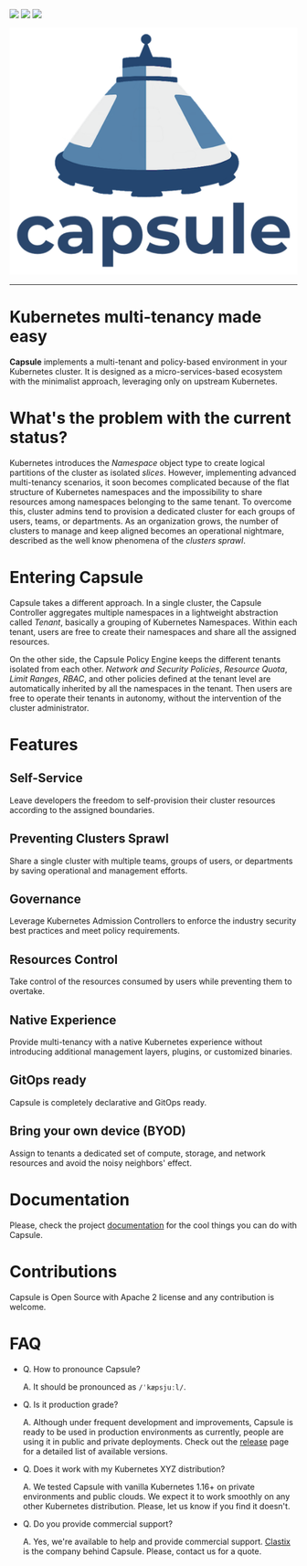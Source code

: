 
<p align="left">
  <img src="https://img.shields.io/github/license/clastix/capsule"/>
  <img src="https://img.shields.io/github/go-mod/go-version/clastix/capsule"/>
  <a href="https://github.com/clastix/capsule/releases">
    <img src="https://img.shields.io/github/v/release/clastix/capsule"/>
  </a>
</p>

<p align="center">
  <img src="assets/logo/capsule_medium.png" />
</p>

---

# Kubernetes multi-tenancy made easy

**Capsule** implements a multi-tenant and policy-based environment in your Kubernetes cluster. It is designed as a micro-services-based ecosystem with the minimalist approach, leveraging only on upstream Kubernetes.

# What's the problem with the current status?

Kubernetes introduces the _Namespace_ object type to create logical partitions of the cluster as isolated *slices*. However, implementing advanced multi-tenancy scenarios, it soon becomes complicated because of the flat structure of Kubernetes namespaces and the impossibility to share resources among namespaces belonging to the same tenant. To overcome this, cluster admins tend to provision a dedicated cluster for each groups of users, teams, or departments. As an organization grows, the number of clusters to manage and keep aligned becomes an operational nightmare, described as the well know phenomena of the _clusters sprawl_.

# Entering Capsule

Capsule takes a different approach. In a single cluster, the Capsule Controller aggregates multiple namespaces in a lightweight abstraction called _Tenant_, basically a grouping of Kubernetes Namespaces. Within each tenant, users are free to create their namespaces and share all the assigned resources. 

On the other side, the Capsule Policy Engine keeps the different tenants isolated from each other. _Network and Security Policies_, _Resource Quota_, _Limit Ranges_, _RBAC_, and other policies defined at the tenant level are automatically inherited by all the namespaces in the tenant. Then users are free to operate their tenants in autonomy, without the intervention of the cluster administrator. 

# Features

## Self-Service

Leave developers the freedom to self-provision their cluster resources according to the assigned boundaries.

## Preventing Clusters Sprawl

Share a single cluster with multiple teams, groups of users, or departments by saving operational and management efforts.

## Governance

Leverage Kubernetes Admission Controllers to enforce the industry security best practices and meet policy requirements.

## Resources Control

Take control of the resources consumed by users while preventing them to overtake.

## Native Experience

Provide multi-tenancy with a native Kubernetes experience without introducing additional management layers, plugins, or customized binaries.

## GitOps ready

Capsule is completely declarative and GitOps ready.

## Bring your own device (BYOD)

Assign to tenants a dedicated set of compute, storage, and network resources and avoid the noisy neighbors' effect.

# Documentation

Please, check the project [documentation](capsule.clastix.io) for the cool things you can do with Capsule.

# Contributions

Capsule is Open Source with Apache 2 license and any contribution is welcome.

# FAQ

- Q. How to pronounce Capsule?

  A. It should be pronounced as `/ˈkæpsjuːl/`.

- Q. Is it production grade?

  A. Although under frequent development and improvements, Capsule is ready to be used in production environments as currently, people are using it in public and private deployments. Check out the [release](https://github.com/clastix/capsule/releases) page for a detailed list of available versions.

- Q. Does it work with my Kubernetes XYZ distribution?

  A. We tested Capsule with vanilla Kubernetes 1.16+ on private environments and public clouds. We expect it to work smoothly on any other Kubernetes distribution. Please, let us know if you find it doesn't.

- Q. Do you provide commercial support?

  A. Yes, we're available to help and provide commercial support. [Clastix](https://clastix.io) is the company behind Capsule. Please, contact us for a quote. 
